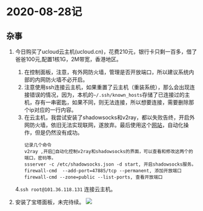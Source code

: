 # 2020-08-28记

## 杂事

1. 今日购买了ucloud云主机(ucloud.cn)，花费210元，银行卡只剩一百多，借了爸爸100元,配置1核1G，2M带宽，香港地区。
   1. 在控制面板，注意，有外网防火墙，管理是否开放端口，所以建议系统内部的内网防火墙不必开启。
   2. 注意使用ssh连接云主机，如果重置了云主机（重装系统），那么会出现连接错误的情况，因为，本机的`~/.ssh/known_hosts`存储了已连接过的主机，存有一串密匙，如果不同，则无法连接，所以想要连接，需要删除那个ip对应的一行内容。
   3. 在云主机，我尝试安装了shadowsocks和v2ray，都以失败告终，开启外网防火墙，依旧无法实现联网，遂放弃。最后使用这个[网站](https://github.com/233boy/v2ray/wiki/V2Ray%E4%B8%80%E9%94%AE%E5%AE%89%E8%A3%85%E8%84%9A%E6%9C%AC)，自动化操作，但是仍然没有成功。
        ```
        记录几个命令
        v2ray ,开启自动化控制v2ray和shadowsocks的界面，可以查看和修改这两个的端口，密码等。
        ssserver -c /etc/shadowsocks.json -d start, 开启shadowsocks服务。
        firewall-cmd  --add-port=47885/tcp --permanent, 添加开放端口
        firewall-cmd --zone=public --list-ports, 查看开放端口
        ```
   4.`ssh root@101.36.118.131` 连接云主机。

2. 安装了宝塔面板，未完待续。
![](https://tva1.sinaimg.cn/large/007S8ZIlly1gi6zak3cc2j31e00u0kdz.jpg)